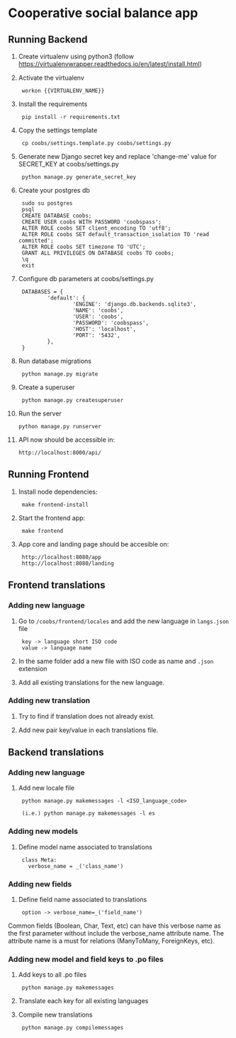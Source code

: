 # Cooperative social balance app 

## Running Backend

1. Create virtualenv using python3 (follow https://virtualenvwrapper.readthedocs.io/en/latest/install.html)


2. Activate the virtualenv

        workon {{VIRTUALENV_NAME}}

3. Install the requirements

        pip install -r requirements.txt

4. Copy the settings template

        cp coobs/settings.template.py coobs/settings.py

5. Generate new Django secret key and replace 'change-me' value for SECRET_KEY at coobs/settings.py

        python manage.py generate_secret_key

6. Create your postgres db

        sudo su postgres 
        psql
        CREATE DATABASE coobs;
        CREATE USER coobs WITH PASSWORD 'coobspass';
        ALTER ROLE coobs SET client_encoding TO 'utf8';
        ALTER ROLE coobs SET default_transaction_isolation TO 'read committed';
        ALTER ROLE coobs SET timezone TO 'UTC';
        GRANT ALL PRIVILEGES ON DATABASE coobs TO coobs;
        \q
        exit

7. Configure db parameters at coobs/settings.py

        DATABASES = {
                'default': {
                        'ENGINE': 'django.db.backends.sqlite3',
                        'NAME': 'coobs',
                        'USER': 'coobs',
                        'PASSWORD': 'coobspass',
                        'HOST': 'localhost',
                        'PORT': '5432',
                },
        }

8. Run database migrations

        python manage.py migrate

9. Create a superuser

        python manage.py createsuperuser

10. Run the server

        python manage.py runserver

11. API now should be accessible in:

        http://localhost:8000/api/

## Running Frontend

1. Install node dependencies:

        make frontend-install

2. Start the frontend app:
        
        make frontend

3. App core and landing page should be accesible on:

        http://localhost:8080/app
        http://localhost:8080/landing

## Frontend translations

### Adding new language

1. Go to `/coobs/frontend/locales` and add the new language in `langs.json` file

        key -> language short ISO code
        value -> language name

2. In the same folder add a new file with ISO code as name and `.json` extension

3. Add all existing translations for the new language.

### Adding new translation

1. Try to find if translation does not already exist.

2. Add new pair key/value in each translations file.

## Backend translations

### Adding new language

1. Add new locale file

        python manage.py makemessages -l <ISO_language_code>

        (i.e.) python manage.py makemessages -l es

### Adding new models

1. Define model name associated to translations

        class Meta:
          verbose_name = _('class_name')

### Adding new fields

1. Define field name associated to translations

        option -> verbose_name=_('field_name')

Common fields (Boolean, Char, Text, etc) can have this verbose name as the first parameter without include the verbose_name attribute name. 
The attribute name is a must for relations (ManyToMany, ForeignKeys, etc).

### Adding new model and field keys to .po files

1. Add keys to all .po files

        python manage.py makemessages

2. Translate each key for all existing languages

3. Compile new translations

        python manage.py compilemessages
